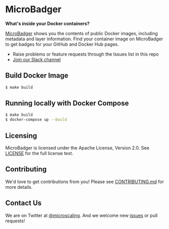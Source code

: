 # MicroBadger

**What's inside your Docker containers?**

[MicroBadger](https://microbadger.com) shows you the contents of public Docker images, including metadata and layer information. 
Find your container image on MicroBadger to get badges for your GitHub and Docker Hub pages. 

* Raise problems or feature requests through the Issues list in this repo
* [Join our Slack channel](https://microscaling-users.signup.team/)

## Build Docker Image

```bash
$ make build
```

## Running locally with Docker Compose

```bash
$ make build
$ docker-compose up --build
```

## Licensing

MicroBadger is licensed under the Apache License, Version 2.0. See [LICENSE](https://github.com/microscaling/microbadger/blob/master/LICENSE) for the full license text.

## Contributing

We'd love to get contributions from you! Please see [CONTRIBUTING.md](https://github.com/microscaling/microbadger/blob/master/CONTRIBUTING.md) for more details.

## Contact Us

We are on Twitter at [@microscaling](http://twitter.com/microscaling). 
And we welcome new [issues](https://github.com/microscaling/microbadger/issues) or pull requests!
